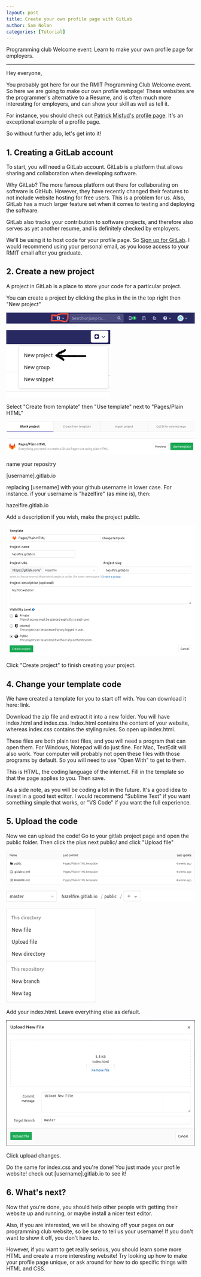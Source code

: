 ```yaml
---
layout: post
title: Create your own profile page with GitLab
author: Sam Nolan
categories: [Tutorial]
---
```


Programming club Welcome event: Learn to make your own profile 
page for employers.

<!-- more -->

-----
Hey everyone,

You probably got here for our the RMIT Programming Club Welcome event. So here
we are going to make our own profile webpage! These websites are the programmer's
alternative to a Resume, and is often much more interesting for employers, and can
show your skill as well as tell it.

For instance, you should check out [Patrick Misfud's profile page](https://patrickmfsd.me/).
It's an exceptional example of a profile page.

So without further ado, let's get into it!

## 1. Creating a GitLab account
To start, you will need a GitLab account. GitLab is a platform that allows sharing
and collaboration when developing software.

Why GitLab? The more famous platform out there for collaborating on software
is GitHub. However, they have
recently changed their features to not include website hosting for free users.
This is a problem for us. Also, GitLab has a much larger feature set when it
comes to testing and deploying the software.

GitLab also tracks your contribution to software projects, and therefore also serves as yet
another resume, and is definitely checked by employers.

We'll be using it to host code for your profile page. So [Sign up for GitLab](https://about.gitlab.com/).
I would recommend using your personal email, as you loose access to your RMIT
email after you graduate.

## 2. Create a new project
A project in GitLab is a place to store your code for a particular project.

You can create a project by clicking the plus in the in the top right then
"New project"

![New Button](/images/ProfilePage/NewButton.png)

![New Project](/images/ProfilePage/NewProject.png)

Select "Create from template" then "Use template" next to "Pages/Plain HTML"

![Create from Template](/images/ProfilePage/CreateFromTemplate.png)

![Plain HTML Template](/images/ProfilePage/Template.png)

name your repositry

[username].gitlab.io

replacing [username] with your github username in lower case. For instance. if
your username is "hazelfire" (as mine is), then:

hazelfire.gitlab.io

Add a description if you wish, make the project public.

![Plain HTML Template](/images/ProfilePage/NewProjectField.png)

Click "Create project" to finish creating your project.

## 4. Change your template code
We have created a template for you to start off with. You can download it here:
link.

Download the zip file and extract it into a new folder. You will have index.html
and index.css. Index.html contains the content of your website, whereas index.css
contains the styling rules. So open up index.html.

These files are both plain text files, and you will need a program that can open
them. For Windows, Notepad will do just fine. For Mac, TextEdit will also work.
Your computer will probably not open these files with those programs by default.
So you will need to use "Open With" to get to them.

This is HTML, the coding language of the internet. Fill in the template so
that the page applies to you. Then save.

As a side note, as you will be coding a lot in the future. It's a good idea to
invest in a good text editor. I would recommend "Sublime Text" if
you want something simple that works, or "VS Code" if you want the full experience.

## 5. Upload the code
Now we can upload the code! Go to your gitlab project page and open the public folder.
Then click the plus next public/ and click "Upload file"

![Public Folder](/images/ProfilePage/PublicFolder.png)

![Add Button](/images/ProfilePage/AddButton.png)

![Upload Button](/images/ProfilePage/UploadButton.png)

Add your index.html. Leave everything else as default.

![Upload File](/images/ProfilePage/UploadFile.png)

Click upload changes.

Do the same for index.css and you're done! You just made your profile website! check out [username].gitlab.io
to see it!

## 6. What's next?
Now that you're done, you should help other people with getting their website
up and running, or maybe install a nicer text editor.

Also, if you are interested, we will be showing off your pages on our programming
club website, so be sure to tell us your username! If you don't want to show it
off, you don't have to.

However, if you want to get really serious, you should learn some more HTML
and create a more interesting website! Try looking up how to make your profile
page unique, or ask around for how to do specific things with HTML and CSS.
